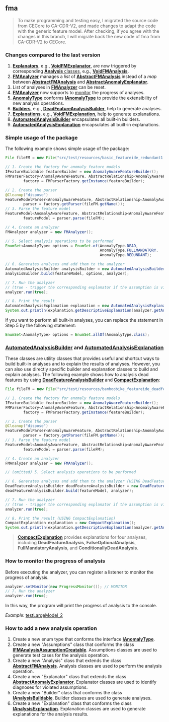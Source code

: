 ## fma

> To make programming and testing easy, I migrated the source code from CECore to CA-CDR-V2, 
and made changes to adapt the code with the generic feature model.
> After checking, if you agree with the changes in this branch, I will migrate back the new code of fma from CA-CDR-V2 to CECore.

### Changes compared to the last version

1. [**Explanators**](https://github.com/manleviet/CA-CDR-V2/tree/21-uses-generics-for-feature-model/fma/src/main/java/at/tugraz/ist/ase/fma/explanator), e.g., [**VoidFMExplanator**](https://github.com/manleviet/CA-CDR-V2/blob/21-uses-generics-for-feature-model/fma/src/main/java/at/tugraz/ist/ase/fma/explanator/VoidFMExplanator.java), are now triggered by corresponding [**Analysis** classes](https://github.com/manleviet/CA-CDR-V2/tree/21-uses-generics-for-feature-model/fma/src/main/java/at/tugraz/ist/ase/fma/analysis), e.g., [**VoidFMAnalysis**](https://github.com/manleviet/CA-CDR-V2/blob/21-uses-generics-for-feature-model/fma/src/main/java/at/tugraz/ist/ase/fma/analysis/VoidFMAnalysis.java).
2. [**FMAnalyzer**](https://github.com/manleviet/CA-CDR-V2/blob/21-uses-generics-for-feature-model/fma/src/main/java/at/tugraz/ist/ase/fma/FMAnalyzer.java) manages a _list_ of [**AbstractFMAnalysis**](https://github.com/manleviet/CA-CDR-V2/blob/21-uses-generics-for-feature-model/fma/src/main/java/at/tugraz/ist/ase/fma/analysis/AbstractFMAnalysis.java) instead of a _map_ between [**AbstractFMAnalysis**](https://github.com/manleviet/CA-CDR-V2/blob/21-uses-generics-for-feature-model/fma/src/main/java/at/tugraz/ist/ase/fma/analysis/AbstractFMAnalysis.java) and [**AbstractAnomalyExplanator**](https://github.com/manleviet/CA-CDR-V2/blob/21-uses-generics-for-feature-model/fma/src/main/java/at/tugraz/ist/ase/fma/explanator/AbstractAnomalyExplanator.java).
3. List of analyses in [**FMAnalyzer**](https://github.com/manleviet/CA-CDR-V2/blob/21-uses-generics-for-feature-model/fma/src/main/java/at/tugraz/ist/ase/fma/FMAnalyzer.java) can be reset.
4. [**FMAnalyzer**](https://github.com/manleviet/CA-CDR-V2/blob/21-uses-generics-for-feature-model/fma/src/main/java/at/tugraz/ist/ase/fma/FMAnalyzer.java) now supports to [monitor](https://github.com/manleviet/CA-CDR-V2/tree/21-uses-generics-for-feature-model/fma/src/main/java/at/tugraz/ist/ase/fma/monitor) the progress of analyses.
5. [**AnomalyType**](https://github.com/manleviet/CA-CDR-V2/blob/21-uses-generics-for-feature-model/fma/src/main/java/at/tugraz/ist/ase/fma/anomaly/AnomalyType.java) conforms [**IAnomalyType**](https://github.com/manleviet/CA-CDR-V2/blob/21-uses-generics-for-feature-model/fma/src/main/java/at/tugraz/ist/ase/fma/anomaly/IAnomalyType.java) to provide the extensibility of new analysis operations.
6. [**Builders**](https://github.com/manleviet/CA-CDR-V2/tree/21-uses-generics-for-feature-model/fma/src/main/java/at/tugraz/ist/ase/fma/builder), e.g., [**DeadFeatureAnalysisBuilder**](https://github.com/manleviet/CA-CDR-V2/blob/21-uses-generics-for-feature-model/fma/src/main/java/at/tugraz/ist/ase/fma/builder/DeadFeatureAnalysisBuilder.java), help to generate analyses.
7. [**Explanations**](https://github.com/manleviet/CA-CDR-V2/tree/21-uses-generics-for-feature-model/fma/src/main/java/at/tugraz/ist/ase/fma/explanation), e.g., [**VoidFMExplanation**](https://github.com/manleviet/CA-CDR-V2/blob/21-uses-generics-for-feature-model/fma/src/main/java/at/tugraz/ist/ase/fma/explanation/VoidFMExplanation.java), help to generate explanations.
8. [**AutomatedAnalysisBuilder**](https://github.com/manleviet/CA-CDR-V2/blob/21-uses-generics-for-feature-model/fma/src/main/java/at/tugraz/ist/ase/fma/builder/AutomatedAnalysisBuilder.java) encapsulates all built-in builders.
9. [**AutomatedAnalysisExplanation**](https://github.com/manleviet/CA-CDR-V2/blob/21-uses-generics-for-feature-model/fma/src/main/java/at/tugraz/ist/ase/fma/explanation/AutomatedAnalysisExplanation.java) encapsulates all built-in explanations.

### Simple usage of the package

The following example shows simple usage of the package:

```java
File fileFM = new File("src/test/resources/basic_featureide_redundant1.xml");

// 1. Create the factory for anomaly feature models
IFeatureBuildable featureBuilder = new AnomalyAwareFeatureBuilder();
FMParserFactory<AnomalyAwareFeature, AbstractRelationship<AnomalyAwareFeature>, CTConstraint>
        factory = FMParserFactory.getInstance(featureBuilder);

// 2. Create the parser
@Cleanup("dispose")
FeatureModelParser<AnomalyAwareFeature, AbstractRelationship<AnomalyAwareFeature>, CTConstraint>
        parser = factory.getParser(fileFM.getName());
// 3. Parse the feature model
FeatureModel<AnomalyAwareFeature, AbstractRelationship<AnomalyAwareFeature>, CTConstraint>
        featureModel = parser.parse(fileFM);

// 4. Create an analyzer
FMAnalyzer analyzer = new FMAnalyzer();

// 5. Select analysis operations to be performed
EnumSet<AnomalyType> options = EnumSet.of(AnomalyType.DEAD,
                                          AnomalyType.FULLMANDATORY,
                                          AnomalyType.REDUNDANT);

// 6. Generates analyses and add them to the analyzer
AutomatedAnalysisBuilder analysisBuilder = new AutomatedAnalysisBuilder();
analysisBuilder.build(featureModel, options, analyzer);

// 7. Run the analyzer
// (true - trigger the corresponding explanator if the assumption is violated)
analyzer.run(true);

// 8. Print the result
AutomatedAnalysisExplanation explanation = new AutomatedAnalysisExplanation();
System.out.println(explanation.getDescriptiveExplanation(analyzer.getAnalyses(), options));
```

If you want to perform all built-in analyses, you can replace the statement in Step 5 by the following statement:

```java
EnumSet<AnomalyType> options = EnumSet.allOf(AnomalyType.class);
```

### [**AutomatedAnalysisBuilder**](https://github.com/manleviet/CA-CDR-V2/blob/21-uses-generics-for-feature-model/fma/src/main/java/at/tugraz/ist/ase/fma/builder/AutomatedAnalysisBuilder.java) and [**AutomatedAnalysisExplanation**](https://github.com/manleviet/CA-CDR-V2/blob/21-uses-generics-for-feature-model/fma/src/main/java/at/tugraz/ist/ase/fma/explanation/AutomatedAnalysisExplanation.java)

These classes are utility classes that provides useful and shortcut ways to build built-in analyses 
and to explain the results of analyses.
However, you can also use directly specific builder and explanation classes to build and explain analyses.
The following example shows how to analysis dead features by using [**DeadFeatureAnalysisBuilder**](https://github.com/manleviet/CA-CDR-V2/blob/21-uses-generics-for-feature-model/fma/src/main/java/at/tugraz/ist/ase/fma/builder/DeadFeatureAnalysisBuilder.java) and [**CompactExplanation**](https://github.com/manleviet/CA-CDR-V2/blob/21-uses-generics-for-feature-model/fma/src/main/java/at/tugraz/ist/ase/fma/explanation/CompactExplanation.java):

```java
File fileFM = new File("src/test/resources/bamboobike_featureide_deadfeature1.xml");

// 1. Create the factory for anomaly feature models
IFeatureBuildable featureBuilder = new AnomalyAwareFeatureBuilder();
FMParserFactory<AnomalyAwareFeature, AbstractRelationship<AnomalyAwareFeature>, CTConstraint>
        factory = FMParserFactory.getInstance(featureBuilder);

// 2. Create the parser
@Cleanup("dispose")
FeatureModelParser<AnomalyAwareFeature, AbstractRelationship<AnomalyAwareFeature>, CTConstraint>
        parser = factory.getParser(fileFM.getName());
// 3. Parse the feature model
FeatureModel<AnomalyAwareFeature, AbstractRelationship<AnomalyAwareFeature>, CTConstraint>
        featureModel = parser.parse(fileFM);

// 4. Create an analyzer
FMAnalyzer analyzer = new FMAnalyzer();

// (omitted) 5. Select analysis operations to be performed

// 6. Generates analyses and add them to the analyzer (USING DeadFeatureAnalysisBuilder)
DeadFeatureAnalysisBuilder deadFeatureAnalysisBuilder = new DeadFeatureAnalysisBuilder();
deadFeatureAnalysisBuilder.build(featureModel, analyzer);

// 7. Run the analyzer
// (true - trigger the corresponding explanator if the assumption is violated)
analyzer.run(true);

// 8. Print the result (USING CompactExplanation)
CompactExplanation explanation = new CompactExplanation();
System.out.println(explanation.getDescriptiveExplanation(analyzer.getAnalyses(), DeadFeatureAnalysis.class, AnomalyType.DEAD));
```

> [**CompactExplanation**](https://github.com/manleviet/CA-CDR-V2/blob/21-uses-generics-for-feature-model/fma/src/main/java/at/tugraz/ist/ase/fma/explanation/CompactExplanation.java) provides explanations for four analyses, including **DeadFeatureAnalysis**, **FalseOptionalAnalysis**,
> **FullMandatoryAnalysis**, and **ConditionallyDeadAnalysis**.

### How to monitor the progress of analysis

Before executing the analyzer, you can register a listener to monitor the progress of analysis.

```java
analyzer.setMonitor(new ProgressMonitor()); // MONITOR
// 7. Run the analyzer
analyzer.run(true);
```

In this way, the program will print the progress of analysis to the console.

_Example_: [testLargeModel_2](https://github.com/manleviet/CA-CDR-V2/blob/720fd21afa83caac8c2d8604632b7c595e6e8abe/fma/src/test/java/at/tugraz/ist/ase/fma/FMAnalyzerTest.java#L785)

### How to add a new analysis operation

1. Create a new enum type that conforms the interface [**IAnomalyType**](https://github.com/manleviet/CA-CDR-V2/blob/21-uses-generics-for-feature-model/fma/src/main/java/at/tugraz/ist/ase/fma/anomaly/IAnomalyType.java).
2. Create a new "Assumptions" class that conforms the class [**IFMAnalysisAssumptionCreatable**](https://github.com/manleviet/CA-CDR-V2/blob/21-uses-generics-for-feature-model/fma/src/main/java/at/tugraz/ist/ase/fma/assumption/IFMAnalysisAssumptionCreatable.java).
Assumptions classes are used to generate test cases for the analysis operation.
3. Create a new "Analysis" class that extends the class [**AbstractFMAnalysis**](https://github.com/manleviet/CA-CDR-V2/blob/21-uses-generics-for-feature-model/fma/src/main/java/at/tugraz/ist/ase/fma/analysis/AbstractFMAnalysis.java).
Analysis classes are used to perform the analysis operation.
4. Create a new "Explanator" class that extends the class [**AbstractAnomalyExplanator**](https://github.com/manleviet/CA-CDR-V2/blob/21-uses-generics-for-feature-model/fma/src/main/java/at/tugraz/ist/ase/fma/explanator/AbstractAnomalyExplanator.java).
Explanator classes are used to identify diagnoses for violated assumptions.
5. Create a new "Builder" class that conforms the class [**IAnalysisBuildable**](https://github.com/manleviet/CA-CDR-V2/blob/21-uses-generics-for-feature-model/fma/src/main/java/at/tugraz/ist/ase/fma/builder/IAnalysisBuildable.java).
Builder classes are used to generate analyses.
6. Create a new "Explanation" class that conforms the class [**IAnalysisExplanation**](https://github.com/manleviet/CA-CDR-V2/blob/21-uses-generics-for-feature-model/fma/src/main/java/at/tugraz/ist/ase/fma/explanation/IAnalysisExplanable.java).
Explanation classes are used to generate explanations for the analysis results.
